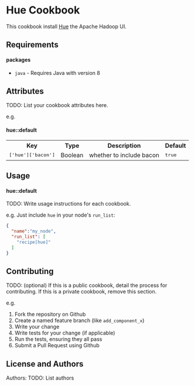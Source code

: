 Hue Cookbook
============
This cookbook install [Hue](http://gethue.com/) the Apache Hadoop UI.

Requirements
------------
#### packages
- `java` - Requires Java with version 8

Attributes
----------
TODO: List your cookbook attributes here.

e.g.
#### hue::default
<table>
  <tr>
    <th>Key</th>
    <th>Type</th>
    <th>Description</th>
    <th>Default</th>
  </tr>
  <tr>
    <td><tt>['hue']['bacon']</tt></td>
    <td>Boolean</td>
    <td>whether to include bacon</td>
    <td><tt>true</tt></td>
  </tr>
</table>

Usage
-----
#### hue::default
TODO: Write usage instructions for each cookbook.

e.g.
Just include `hue` in your node's `run_list`:

```json
{
  "name":"my_node",
  "run_list": [
    "recipe[hue]"
  ]
}
```

Contributing
------------
TODO: (optional) If this is a public cookbook, detail the process for contributing. If this is a private cookbook, remove this section.

e.g.
1. Fork the repository on Github
2. Create a named feature branch (like `add_component_x`)
3. Write your change
4. Write tests for your change (if applicable)
5. Run the tests, ensuring they all pass
6. Submit a Pull Request using Github

License and Authors
-------------------
Authors: TODO: List authors
